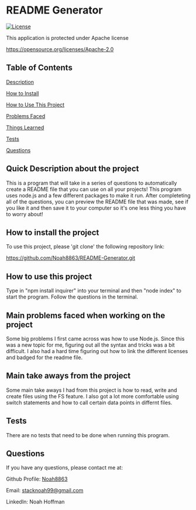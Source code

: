 

  # README Generator 


  [![License](https://img.shields.io/badge/License-Apache_2.0-blue.svg)](https://opensource.org/licenses/Apache-2.0)

  This application is protected under Apache license

  https://opensource.org/licenses/Apache-2.0 


  ## Table of Contents
  [Description](#quick-description-about-the-project)

  [How to Install](#how-to-install-the-project)

  [How to Use This Project](#how-to-use-this-project)

  [Problems Faced](#main-problems-faced-when-working-on-the-project)

  [Things Learned](#main-take-aways-from-the-project)

  [Tests](#tests)

  [Questions](#questions)


  ## Quick Description about the project 

   ​This is a program that will take in a series of questions to automatically create a README file that you can use on all your projects! This program uses node.js and a few different packages to make it run. After completeting all of the questions, you can preview the README file that was made, see if you like it and then save it to your computer so it's one less thing you have to worry about! 

  ## How to install the project 

  To use this project, please 'git clone' the following repository link: 

   ​https://github.com/Noah8863/README-Generator.git  

  ## How to use this project 

   ​Type in "npm install inquirer" into your terminal and then "node index" to start the program. Follow the questions in the terminal. 

  ## Main problems faced when working on the project 
 
   Some big problems I first came across was how to use Node.js. Since this was a new topic for me, figuring out all the syntax and tricks was a bit difficult. I also had a hard time figuring out how to link the different licenses and badged for the readme file.  

  ## Main take aways from the project 

  Some main take aways I had from this project is how to read, write and create files using the FS feature. I also got a lot more comfortable using switch statements and how to call certain data points in differnt files.  

  ## Tests 

   ​There are no tests that need to be done when running this program. 

  ## Questions 

  If you have any questions, please contact me at: 
 
  Github Profile: [Noah8863](https://github.com/Noah8863)  

  Email: stacknoah99@gmail.com 

  LinkedIn: Noah Hoffman
